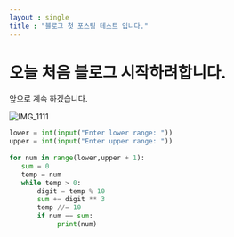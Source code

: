```yaml
---
layout : single
title : "블로그 첫 포스팅 테스트 입니다."
---
```


# 오늘 처음 블로그 시작하려합니다.

앞으로 계속 하겠습니다.

![IMG_1111](/Users/ijuhyeon/Desktop/Blog/BahnPro.github.io/BahnPro.github.io/images/2023-01-02-first/IMG_1111.jpeg)





``` python
lower = int(input("Enter lower range: "))  
upper = int(input("Enter upper range: "))  
  
for num in range(lower,upper + 1):  
   sum = 0  
   temp = num  
   while temp > 0:  
       digit = temp % 10  
       sum += digit ** 3  
       temp //= 10  
       if num == sum:  
            print(num)  
```



